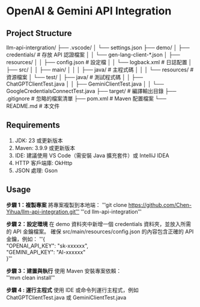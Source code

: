 # OpenAI & Gemini API Integration  

## Project Structure 
llm-api-intergration/
├── .vscode/
│   └── settings.json
├── demo/
│   ├── credentials/          # 存放 API 認證檔案
│   │   └── gen-lang-client-*.json
│   ├── resources/
│   │   ├── config.json       # 設定檔
│   │   └── logback.xml       # 日誌配置
│   ├── src/
│   │   ├── main/
│   │   │   ├── java/         # 主程式碼
│   │   │   └── resources/    # 資源檔案
│   └── test/
│       ├── java/             # 測試程式碼
│       │   ├── ChatGPTClientTest.java
│       │   ├── GeminiClientTest.java
│       │   └── GoogleCredentialsConnectTest.java
├── target/                    # 編譯輸出目錄
├── .gitignore                 # 忽略的檔案清單
├── pom.xml                    # Maven 配置檔案
└── README.md                  # 本文件

## Requirements  
1. JDK: 23 或更新版本
2. Maven: 3.9.9 或更新版本
3. IDE: 建議使用 VS Code（需安裝 Java 擴充套件）或 IntelliJ IDEA
4. HTTP 客戶端庫: OkHttp
5. JSON 處理: Gson
   
## Usage
**步驟 1：複製專案**
將專案複製到本地端：
‵‵‵git clone https://github.com/Chen-Yihua/llm-api-integration.git‵‵‵
‵‵‵cd llm-api-integration‵‵‵

**步驟 2：設定環境**
在 demo 資料夾中新增一個 credentials 資料夾，並放入所需的 API 金鑰檔案。
確保 src/main/resources/config.json 的內容包含正確的 API 金鑰，例如：
‵‵‵{  
  "OPENAI_API_KEY": "sk-xxxxxx",  
  "GEMINI_API_KEY": "AI-xxxxxx"  
}‵‵‵

**步驟 3：建置與執行** 
使用 Maven 安裝專案依賴：  
‵‵‵mvn clean install‵‵‵

**步驟 4 : 運行主程式**
使用 IDE 或命令列運行主程式，例如 ChatGPTClientTest.java 或 GeminiClientTest.java
